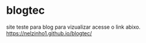 # blogtec
site teste para blog 
para vizualizar acesse o link abixo.
 https://nelzinho1.github.io/blogtec/

 
